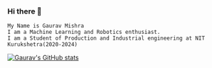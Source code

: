 ### Hi there 👋
    My Name is Gaurav Mishra
    I am a Machine Learning and Robotics enthusiast.
    I am a Student of Production and Industrial engineering at NIT Kurukshetra(2020-2024)

[![Gaurav's GitHub stats](https://github-readme-stats.vercel.app/api?username=gauravmishra1263)](https://github.com/gauravmishra1263/github-readme-stats)
